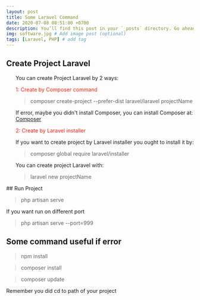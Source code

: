 ```yaml
---
layout: post
title: Some Laravel Command
date: 2020-07-08 08:51:00 +0700
description: You’ll find this post in your `_posts` directory. Go ahead and edit it and re-build the site to see your changes. # Add post description (optional)
img: software.jpg # Add image post (optional)
tags: [Laravel, PHP] # add tag
---
```

## Create Project Laravel
<div style="margin-left:5%;">
You can create Project Laravel by 2 ways:

<p style="color:#F62217">1: Create by Composer command</p>

>composer create-project --prefer-dist laravel/laravel projectName

If error, maybe you didn't install Composer, you can install Composer at: <a href="https://getcomposer.org/download/">Composer</a>

<p style="color:#F62217">2: Create by Laravel installer</p>

If you want to create project by Laravel installer you ought to install it by: 

>composer global require laravel/installer

You can create project Laravel with:

>laravel new projectName
</div>
## Run Project

>php artisan serve

If you want run on different port

>php artisan serve --port=999

## Some command useful if error

>npm install

>composer install

>composer update

Remember you did cd to path of your project


